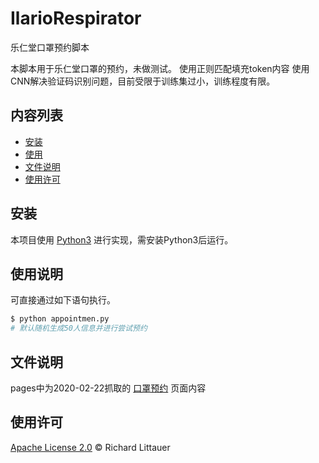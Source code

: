 # IlarioRespirator


乐仁堂口罩预约脚本

本脚本用于乐仁堂口罩的预约，未做测试。
使用正则匹配填充token内容
使用CNN解决验证码识别问题，目前受限于训练集过小，训练程度有限。

## 内容列表

- [安装](#安装)
- [使用](#使用说明)
- [文件说明](#文件说明)
- [使用许可](#使用许可)

## 安装

本项目使用 [Python3](https://www.python.org/) 进行实现，需安装Python3后运行。

## 使用说明

可直接通过如下语句执行。

```python
$ python appointmen.py
# 默认随机生成50人信息并进行尝试预约
```
## 文件说明


pages中为2020-02-22抓取的 [口罩预约](http://lerentang.yihecm.com/?m=yuyuelist&id=1) 页面内容



## 使用许可

[Apache License 2.0](https://github.com/Rhysn/IlarioRespirator/blob/master/LICENSE) © Richard Littauer

